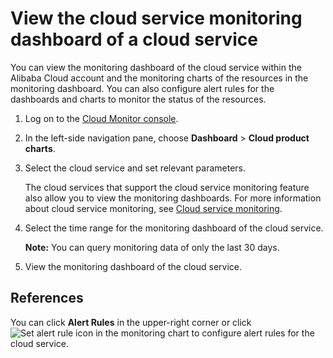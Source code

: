 # View the cloud service monitoring dashboard of a cloud service

You can view the monitoring dashboard of the cloud service within the Alibaba Cloud account and the monitoring charts of the resources in the monitoring dashboard. You can also configure alert rules for the dashboards and charts to monitor the status of the resources.

1.  Log on to the [Cloud Monitor console](https://cms-intl.console.aliyun.com).

2.  In the left-side navigation pane, choose **Dashboard** \> **Cloud product charts**.

3.  Select the cloud service and set relevant parameters.

    The cloud services that support the cloud service monitoring feature also allow you to view the monitoring dashboards. For more information about cloud service monitoring, see [Cloud service monitoring](/intl.en-US/.md).

4.  Select the time range for the monitoring dashboard of the cloud service.

    **Note:** You can query monitoring data of only the last 30 days.

5.  View the monitoring dashboard of the cloud service.


## References

You can click **Alert Rules** in the upper-right corner or click ![Set alert rule icon](https://static-aliyun-doc.oss-accelerate.aliyuncs.com/assets/img/en-US/2494404161/p176715.png) in the monitoring chart to configure alert rules for the cloud service.

